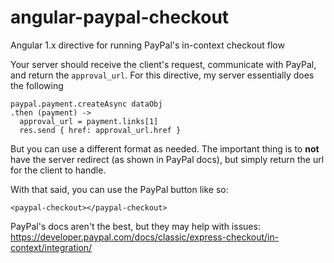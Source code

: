# angular-paypal-checkout
Angular 1.x directive for running PayPal's in-context checkout flow

Your server should receive the client's request, communicate with PayPal, and return the `approval_url`.  For this directive, my server essentially does the following

    paypal.payment.createAsync dataObj
    .then (payment) -> 
      approval_url = payment.links[1]
      res.send { href: approval_url.href }

But you can use a different format as needed.  The important thing is to **not** have the server redirect (as shown in PayPal docs), but simply return the url for the client to handle.

With that said, you can use the PayPal button like so:

    <paypal-checkout></paypal-checkout>
    
PayPal's docs aren't the best, but they may help with issues: https://developer.paypal.com/docs/classic/express-checkout/in-context/integration/
